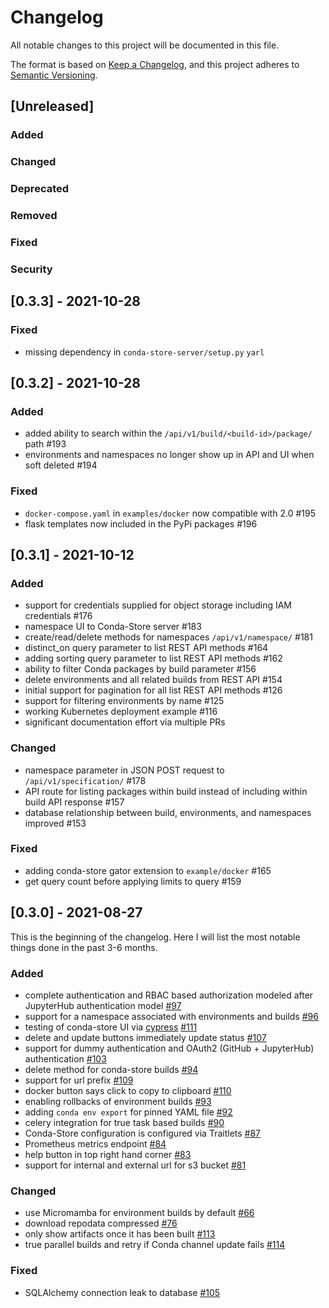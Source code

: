 # Changelog
All notable changes to this project will be documented in this file.

The format is based on [Keep a Changelog](https://keepachangelog.com/en/1.0.0/),
and this project adheres to [Semantic Versioning](https://semver.org/spec/v2.0.0.html).

## [Unreleased]

### Added

### Changed

### Deprecated

### Removed

### Fixed

### Security

## [0.3.3] - 2021-10-28

### Fixed

 - missing dependency in `conda-store-server/setup.py` `yarl`

## [0.3.2] - 2021-10-28

### Added

 - added ability to search within the `/api/v1/build/<build-id>/package/` path #193
 - environments and namespaces no longer show up in API and UI when soft deleted #194

### Fixed

 - `docker-compose.yaml` in `examples/docker` now compatible with 2.0 #195
 - flask templates now included in the PyPi packages #196

## [0.3.1] - 2021-10-12

### Added

 - support for credentials supplied for object storage including IAM credentials #176
 - namespace UI to Conda-Store server #183
 - create/read/delete methods for namespaces `/api/v1/namespace/` #181
 - distinct_on query parameter to list REST API methods #164
 - adding sorting query parameter to list REST API methods #162
 - ability to filter Conda packages by build parameter #156
 - delete environments and all related builds from REST API #154
 - initial support for pagination for all list REST API methods #126
 - support for filtering environments by name #125
 - working Kubernetes deployment example #116
 - significant documentation effort via multiple PRs

### Changed

 - namespace parameter in JSON POST request to `/api/v1/specification/` #178
 - API route for listing packages within build instead of including within build API response #157
 - database relationship between build, environments, and namespaces improved #153

### Fixed

 - adding conda-store gator extension to `example/docker` #165
 - get query count before applying limits to query #159

## [0.3.0] - 2021-08-27

This is the beginning of the changelog. Here I will list the most
notable things done in the past 3-6 months.

### Added

 - complete authentication and RBAC based authorization modeled after JupyterHub authentication model [#97](https://github.com/Quansight/conda-store/pull/97)
 - support for a namespace associated with environments and builds [#96](https://github.com/Quansight/conda-store/pull/96)
 - testing of conda-store UI via [cypress](https://www.cypress.io/) [#111](https://github.com/Quansight/conda-store/pull/111)
 - delete and update buttons immediately update status [#107](https://github.com/Quansight/conda-store/pull/107)
 - support for dummy authentication and OAuth2 (GitHub + JupyterHub) authentication [#103](https://github.com/Quansight/conda-store/pull/103)
 - delete method for conda-store builds [#94](https://github.com/Quansight/conda-store/pull/94)
 - support for url prefix [#109](https://github.com/Quansight/conda-store/pull/109)
 - docker button says click to copy to clipboard [#110](https://github.com/Quansight/conda-store/pull/110)
 - enabling rollbacks of environment builds [#93](https://github.com/Quansight/conda-store/pull/93)
 - adding `conda env export` for pinned YAML file [#92](https://github.com/Quansight/conda-store/pull/92)
 - celery integration for true task based builds [#90](https://github.com/Quansight/conda-store/pull/90)
 - Conda-Store configuration is configured via Traitlets [#87](https://github.com/Quansight/conda-store/pull/87)
 - Prometheus metrics endpoint [#84](https://github.com/Quansight/conda-store/pull/84)
 - help button in top right hand corner [#83](https://github.com/Quansight/conda-store/pull/83)
 - support for internal and external url for s3 bucket [#81](https://github.com/Quansight/conda-store/pull/81)

### Changed

 - use Micromamba for environment builds by default [#66](https://github.com/Quansight/conda-store/pull/66)
 - download repodata compressed [#76](https://github.com/Quansight/conda-store/pull/76)
 - only show artifacts once it has been built [#113](https://github.com/Quansight/conda-store/pull/113)
 - true parallel builds and retry if Conda channel update fails [#114](https://github.com/Quansight/conda-store/pull/114)

### Fixed
 
 - SQLAlchemy connection leak to database [#105](https://github.com/Quansight/conda-store/pull/105)

